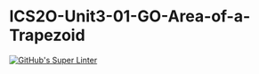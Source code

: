 # ICS2O-Unit3-01-GO-Area-of-a-Trapezoid
[![GitHub's Super Linter](https://github.com/haokai-li/ICS2O-Unit3-01-GO-Area-of-a-Trapezoid/workflows/GitHub's%20Super%20Linter/badge.svg)](https://github.com/haokai-li/ICS2O-Unit3-01-GO-Area-of-a-Trapezoid/actions)